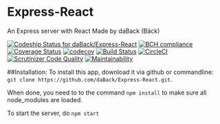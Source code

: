 # Express-React
An Express server with React
Made by daBack (Bäck)

[ ![Codeship Status for daBack/Express-React](https://app.codeship.com/projects/0194bf30-a625-0135-2f48-6254985f876b/status?branch=master)](https://app.codeship.com/projects/255444)
[![BCH compliance](https://bettercodehub.com/edge/badge/daBack/Express-React?branch=master)](https://bettercodehub.com/)
[![Coverage Status](https://coveralls.io/repos/github/daBack/Express-React/badge.svg?branch=master)](https://coveralls.io/github/daBack/Express-React?branch=master)
[![codecov](https://codecov.io/gh/daBack/Express-React/branch/master/graph/badge.svg)](https://codecov.io/gh/daBack/Express-React)
[![Build Status](https://travis-ci.org/daBack/Express-React.svg?branch=master)](https://travis-ci.org/daBack/Express-React)
[![CircleCI](https://circleci.com/gh/daBack/Express-React.svg?style=svg)](https://circleci.com/gh/daBack/Express-React)
[![Scrutinizer Code Quality](https://scrutinizer-ci.com/g/daBack/Express-React/badges/quality-score.png?b=master)](https://scrutinizer-ci.com/g/daBack/Express-React/?branch=master)
[![Maintainability](https://api.codeclimate.com/v1/badges/0dbababd940742fe0bb6/maintainability)](https://codeclimate.com/github/daBack/Express-React/maintainability)

##Installation:
To install this app, download it via github or commandline: `git clone https://github.com/daBack/Express-React.git`.

When done, you need to to the command `npm install` to make sure all node_modules are loaded.

To start the server, do `npm start`
